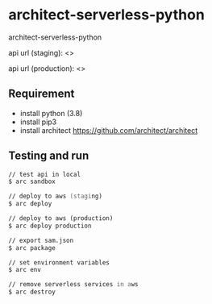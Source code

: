 # architect-serverless-python

architect-serverless-python

api url (staging): <>

api url (production): <>

## Requirement

- install python (3.8)
- install pip3
- install architect <https://github.com/architect/architect>

## Testing and run

```zsh
// test api in local
$ arc sandbox

// deploy to aws (staging)
$ arc deploy

// deploy to aws (production)
$ arc deploy production

// export sam.json
$ arc package

// set environment variables
$ arc env

// remove serverless services in aws
$ arc destroy
```
